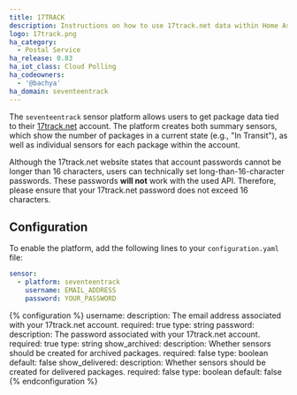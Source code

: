 ```yaml
---
title: 17TRACK
description: Instructions on how to use 17track.net data within Home Assistant
logo: 17track.png
ha_category:
  - Postal Service
ha_release: 0.83
ha_iot_class: Cloud Polling
ha_codeowners:
  - '@bachya'
ha_domain: seventeentrack
---
```


The `seventeentrack` sensor platform allows users to get package data tied to their [17track.net](https://www.17track.net/en) account. The platform creates both summary sensors, which show the number of packages in a current state (e.g., "In Transit"), as well as individual sensors for each package within the account.

<div class='note warning'>

Although the 17track.net website states that account passwords cannot be longer than 16 characters, users can technically set long-than-16-character passwords. These passwords **will not** work with the used API. Therefore, please ensure that your 17track.net password does not exceed 16 characters.

</div>

## Configuration

To enable the platform, add the following lines to your `configuration.yaml`
file:

```yaml
sensor:
  - platform: seventeentrack
    username: EMAIL_ADDRESS
    password: YOUR_PASSWORD
```

{% configuration %}
username:
  description: The email address associated with your 17track.net account.
  required: true
  type: string
password:
  description: The password associated with your 17track.net account.
  required: true
  type: string
show_archived:
  description: Whether sensors should be created for archived packages.
  required: false
  type: boolean
  default: false
show_delivered:
  description: Whether sensors should be created for delivered packages.
  required: false
  type: boolean
  default: false
{% endconfiguration %}
